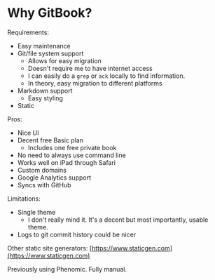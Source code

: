 # Why GitBook?

Requirements:

* Easy maintenance
* Git/file system support
  * Allows for easy migration
  * Doesn't require me to have internet access
  * I can easily do a `grep` or `ack` locally to find information.
  * In theory, easy migration to different platforms
* Markdown support
  * Easy styling
* Static

Pros:

* Nice UI
* Decent free Basic plan
  * Includes one free private book
* No need to always use command line
* Works well on iPad through Safari
* Custom domains
* Google Analytics support
* Syncs with GitHub

Limitations:

* Single theme
  * I don't really mind it. It's a decent but most importantly, usable theme.
* Logs to git commit history could be nicer

Other static site generators: [https://www.staticgen.com](https://www.staticgen.com)

Previously using Phenomic. Fully manual.

